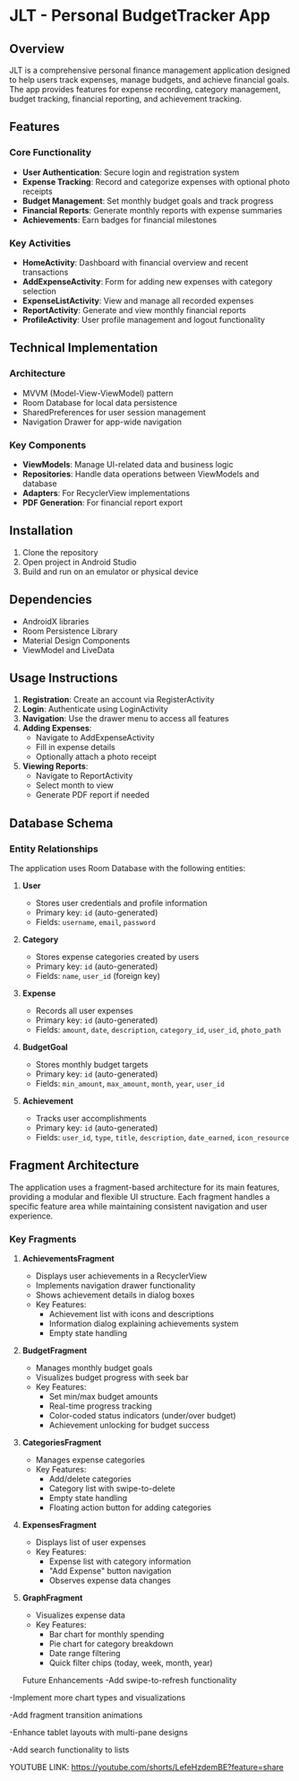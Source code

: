 # JLT - Personal BudgetTracker App

## Overview
JLT is a comprehensive personal finance management application designed to help users track expenses, manage budgets, and achieve financial goals. The app provides features for expense recording, category management, budget tracking, financial reporting, and achievement tracking.

## Features

### Core Functionality
- **User Authentication**: Secure login and registration system
- **Expense Tracking**: Record and categorize expenses with optional photo receipts
- **Budget Management**: Set monthly budget goals and track progress
- **Financial Reports**: Generate monthly reports with expense summaries
- **Achievements**: Earn badges for financial milestones

### Key Activities
- **HomeActivity**: Dashboard with financial overview and recent transactions
- **AddExpenseActivity**: Form for adding new expenses with category selection
- **ExpenseListActivity**: View and manage all recorded expenses
- **ReportActivity**: Generate and view monthly financial reports
- **ProfileActivity**: User profile management and logout functionality

## Technical Implementation

### Architecture
- MVVM (Model-View-ViewModel) pattern
- Room Database for local data persistence
- SharedPreferences for user session management
- Navigation Drawer for app-wide navigation

### Key Components
- **ViewModels**: Manage UI-related data and business logic
- **Repositories**: Handle data operations between ViewModels and database
- **Adapters**: For RecyclerView implementations
- **PDF Generation**: For financial report export

## Installation
1. Clone the repository
2. Open project in Android Studio
3. Build and run on an emulator or physical device

## Dependencies
- AndroidX libraries
- Room Persistence Library
- Material Design Components
- ViewModel and LiveData

## Usage Instructions
1. **Registration**: Create an account via RegisterActivity
2. **Login**: Authenticate using LoginActivity
3. **Navigation**: Use the drawer menu to access all features
4. **Adding Expenses**: 
   - Navigate to AddExpenseActivity
   - Fill in expense details
   - Optionally attach a photo receipt
5. **Viewing Reports**:
   - Navigate to ReportActivity
   - Select month to view
   - Generate PDF report if needed
## Database Schema

### Entity Relationships
The application uses Room Database with the following entities:

1. **User**
   - Stores user credentials and profile information
   - Primary key: `id` (auto-generated)
   - Fields: `username`, `email`, `password`

2. **Category**
   - Stores expense categories created by users
   - Primary key: `id` (auto-generated)
   - Fields: `name`, `user_id` (foreign key)

3. **Expense**
   - Records all user expenses
   - Primary key: `id` (auto-generated)
   - Fields: `amount`, `date`, `description`, `category_id`, `user_id`, `photo_path`

4. **BudgetGoal**
   - Stores monthly budget targets
   - Primary key: `id` (auto-generated)
   - Fields: `min_amount`, `max_amount`, `month`, `year`, `user_id`

5. **Achievement**
   - Tracks user accomplishments
   - Primary key: `id` (auto-generated)
   - Fields: `user_id`, `type`, `title`, `description`, `date_earned`, `icon_resource`
## Fragment Architecture

The application uses a fragment-based architecture for its main features, providing a modular and flexible UI structure. Each fragment handles a specific feature area while maintaining consistent navigation and user experience.

### Key Fragments

1. **AchievementsFragment**
   - Displays user achievements in a RecyclerView
   - Implements navigation drawer functionality
   - Shows achievement details in dialog boxes
   - Key Features:
     - Achievement list with icons and descriptions
     - Information dialog explaining achievements system
     - Empty state handling

2. **BudgetFragment**
   - Manages monthly budget goals
   - Visualizes budget progress with seek bar
   - Key Features:
     - Set min/max budget amounts
     - Real-time progress tracking
     - Color-coded status indicators (under/over budget)
     - Achievement unlocking for budget success

3. **CategoriesFragment**
   - Manages expense categories
   - Key Features:
     - Add/delete categories
     - Category list with swipe-to-delete
     - Empty state handling
     - Floating action button for adding categories

4. **ExpensesFragment**
   - Displays list of user expenses
   - Key Features:
     - Expense list with category information
     - "Add Expense" button navigation
     - Observes expense data changes

5. **GraphFragment**
   - Visualizes expense data
   - Key Features:
     - Bar chart for monthly spending
     - Pie chart for category breakdown
     - Date range filtering
     - Quick filter chips (today, week, month, year)
   
   Future Enhancements
-Add swipe-to-refresh functionality

-Implement more chart types and visualizations

-Add fragment transition animations

-Enhance tablet layouts with multi-pane designs

-Add search functionality to lists

     
YOUTUBE LINK: https://youtube.com/shorts/LefeHzdemBE?feature=share 

